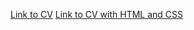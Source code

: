 [Link to CV](https://github.com/sakhibjamal/rsschool-cv)
[Link to CV with HTML and CSS](https://GITHUB-USERNAME.github.io/rsschool-cv/)
